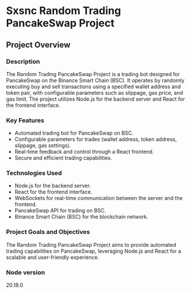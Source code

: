 # Sxsnc Random Trading PancakeSwap Project

## Project Overview

### Description

The Random Trading PancakeSwap Project is a trading bot designed for PancakeSwap on the Binance Smart Chain (BSC). It operates by randomly executing buy and sell transactions using a specified wallet address and token pair, with configurable parameters such as slippage, gas price, and gas limit. The project utilizes Node.js for the backend server and React for the frontend interface.

### Key Features

- Automated trading bot for PancakeSwap on BSC.
- Configurable parameters for trades (wallet address, token address, slippage, gas settings).
- Real-time feedback and control through a React frontend.
- Secure and efficient trading capabilities.

### Technologies Used

- Node.js for the backend server.
- React for the frontend interface. 
- WebSockets for real-time communication between the server and the frontend.
- PancakeSwap API for trading on BSC.
- Binance Smart Chain (BSC) for the blockchain network.

### Project Goals and Objectives

The Random Trading PancakeSwap Project aims to provide automated trading capabilities on PancakeSwap, leveraging Node.js and React for a scalable and user-friendly experience. 

### Node version

20.18.0